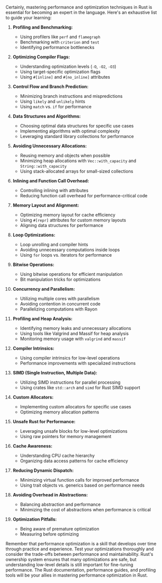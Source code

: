 Certainly, mastering performance and optimization techniques in Rust is essential for becoming an expert in the language. Here's an exhaustive list to guide your learning:

1. **Profiling and Benchmarking:**
   - Using profilers like `perf` and `flamegraph`
   - Benchmarking with `criterion` and `test`
   - Identifying performance bottlenecks

2. **Optimizing Compiler Flags:**
   - Understanding optimization levels (`-O`, `-O2`, `-O3`)
   - Using target-specific optimization flags
   - Using `#[inline]` and `#[no_inline]` attributes

3. **Control Flow and Branch Prediction:**
   - Minimizing branch instructions and mispredictions
   - Using `likely` and `unlikely` hints
   - Using `match` vs. `if` for performance

4. **Data Structures and Algorithms:**
   - Choosing optimal data structures for specific use cases
   - Implementing algorithms with optimal complexity
   - Leveraging standard library collections for performance

5. **Avoiding Unnecessary Allocations:**
   - Reusing memory and objects when possible
   - Minimizing heap allocations with `Vec::with_capacity` and `String::with_capacity`
   - Using stack-allocated arrays for small-sized collections

6. **Inlining and Function Call Overhead:**
   - Controlling inlining with attributes
   - Reducing function call overhead for performance-critical code

7. **Memory Layout and Alignment:**
   - Optimizing memory layout for cache efficiency
   - Using `#[repr]` attributes for custom memory layouts
   - Aligning data structures for performance

8. **Loop Optimizations:**
   - Loop unrolling and compiler hints
   - Avoiding unnecessary computations inside loops
   - Using `for` loops vs. iterators for performance

9. **Bitwise Operations:**
   - Using bitwise operations for efficient manipulation
   - Bit manipulation tricks for optimizations

10. **Concurrency and Parallelism:**
    - Utilizing multiple cores with parallelism
    - Avoiding contention in concurrent code
    - Parallelizing computations with Rayon

11. **Profiling and Heap Analysis:**
    - Identifying memory leaks and unnecessary allocations
    - Using tools like Valgrind and Massif for heap analysis
    - Monitoring memory usage with `valgrind` and `massif`

12. **Compiler Intrinsics:**
    - Using compiler intrinsics for low-level operations
    - Performance improvements with specialized instructions

13. **SIMD (Single Instruction, Multiple Data):**
    - Utilizing SIMD instructions for parallel processing
    - Using crates like `std::arch` and `simd` for Rust SIMD support

14. **Custom Allocators:**
    - Implementing custom allocators for specific use cases
    - Optimizing memory allocation patterns

15. **Unsafe Rust for Performance:**
    - Leveraging unsafe blocks for low-level optimizations
    - Using raw pointers for memory management

16. **Cache Awareness:**
    - Understanding CPU cache hierarchy
    - Organizing data access patterns for cache efficiency

17. **Reducing Dynamic Dispatch:**
    - Minimizing virtual function calls for improved performance
    - Using trait objects vs. generics based on performance needs

18. **Avoiding Overhead in Abstractions:**
    - Balancing abstraction and performance
    - Minimizing the cost of abstractions when performance is critical

19. **Optimization Pitfalls:**
    - Being aware of premature optimization
    - Measuring before optimizing

Remember that performance optimization is a skill that develops over time through practice and experience. Test your optimizations thoroughly and consider the trade-offs between performance and maintainability. Rust's ownership system ensures that many optimizations are safe, but understanding low-level details is still important for fine-tuning performance. The Rust documentation, performance guides, and profiling tools will be your allies in mastering performance optimization in Rust.